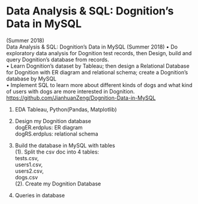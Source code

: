# Data Analysis & SQL: Dognition’s Data in MySQL 
(Summer 2018)<br/>
Data Analysis & SQL: Dognition’s Data in MySQL (Summer 2018)
• Do exploratory data analysis for  Dognition test records, then Design, build and query Dognition’s database from records.<br/>
• Learn Dognition’s dataset by Tableau; then design a Relational Database for Dognition with ER diagram and relational schema; create a Dognition’s database by MySQL<br/>
• Implement SQL to learn more about different kinds of dogs and what kind of users with dogs are more interested in Dognition.
https://github.com/JianhuanZeng/Dognition-Data-in-MySQL<br/>


1. EDA
Tableau, Python(Pandas, Matplotlib)<br/>

2. Design my Dognition database<br/>
dogER.erdplus: ER diagram<br/>
dogRS.erdplus: relational schema<br/>

3. Build the database in MySQL with tables<br/>
  (1). Split the csv doc into 4 tables:<br/>
    tests.csv, <br/>
    users1.csv, <br/>
    users2.csv, <br/>
    dogs.csv<br/>
  (2). Create my Dognition Database<br/>
  
4. Queries in database<br/>




